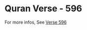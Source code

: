 # Quran Verse - 596 

For more infos, See [Verse 596](https://www.quranbookk.com/quran/search?q=596)